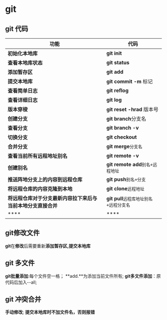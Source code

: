# git


## git 代码
| 功能               | 代码           |
| ------------------ | -------------- |
| **初始化本地库**   | **git init**   |
| **查看本地库状态** | **git status** |
| **添加暂存区**     | **git add**    |
|**提交本地库**|**git commit -m** 标记|
|**查看简单日志**|**git reflog**|
|**查看详细日志**|**git log**|
|**版本穿梭**|**git reset -hrad** 版本号|
|**创建分支**|**git branch**分支名|
|**查看分支**|**git branch -v**|
|**切换分支**|**git checkout**|
|**合并分支**|**git merge**`分支名`|
|**查看当前所有远程地址别名**|**git remote -v**|
|**创建别名**|**git remote add**`别名+远程地址`|
|**推送阵地分支上的内容到远程仓库**|**git push**`别名+分支`|
|**将远程仓库的内容克隆到本地**|**git clone**`远程地址`|
|**将远程仓库对于分支最新内容拉下来后与当前本地分支直接合并**|**git pull**`远程库地址别名+远程分支名`|
|****|****|
## git修改文件

**git**在**修改**后需要重新**添加暂存区,提交本地库**
## git 多文件
**git批量添加**:每个文件空一格；
**add.**为添加当前文件所有;
**git多文件添加**：原代码后加入--all;
## git 冲突合并
**手动修改**;
**提交本地库时不加文件名，否则报错**
